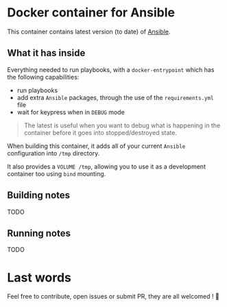 # Docker container for Ansible

This container contains latest version (to date) of [Ansible](https://www.ansible.com).

## What it has inside

Everything needed to run playbooks, with a `docker-entrypoint` which has the following capabilities:

- run playbooks
- add extra `Ansible` packages, through the use of the  `requirements.yml` file
- wait for keypress when in `DEBUG` mode

> The latest is useful when you want to debug what is happening in the container before it goes into stopped/destroyed state.

When building this container, it adds all of your current `Ansible` configuration into `/tmp` directory.

It also provides a `VOLUME /tmp`, allowing you to use it as a development container too using `bind` mounting.

## Building notes

TODO

## Running notes

TODO

# Last words

Feel free to contribute, open issues or submit PR, they are all welcomed ! :beer:
